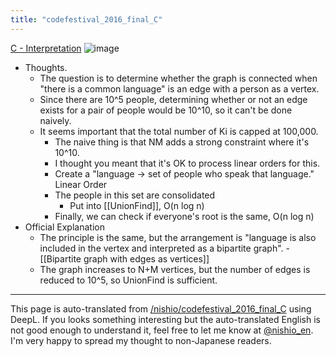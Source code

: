 ```yaml
---
title: "codefestival_2016_final_C"
---
```


[C - Interpretation](https://atcoder.jp/contests/cf16-final/tasks/codefestival_2016_final_c)
![image](https://gyazo.com/ba263384ca6d2220146d053b4cf027c8/thumb/1000)
- Thoughts.
    - The question is to determine whether the graph is connected when "there is a common language" is an edge with a person as a vertex.
    - Since there are 10^5 people, determining whether or not an edge exists for a pair of people would be 10^10, so it can't be done naively.
    - It seems important that the total number of Ki is capped at 100,000.
        - The naive thing is that NM adds a strong constraint where it's 10^10.
        - I thought you meant that it's OK to process linear orders for this.
        - Create a "language -> set of people who speak that language." Linear Order
        - The people in this set are consolidated
            - Put into [[UnionFind]], O(n log n)
        - Finally, we can check if everyone's root is the same, O(n log n)
- Official Explanation
    - The principle is the same, but the arrangement is "language is also included in the vertex and interpreted as a bipartite graph".
            - [[Bipartite graph with edges as vertices]]
    - The graph increases to N+M vertices, but the number of edges is reduced to 10^5, so UnionFind is sufficient.

---
This page is auto-translated from [/nishio/codefestival_2016_final_C](https://scrapbox.io/nishio/codefestival_2016_final_C) using DeepL. If you looks something interesting but the auto-translated English is not good enough to understand it, feel free to let me know at [@nishio_en](https://twitter.com/nishio_en). I'm very happy to spread my thought to non-Japanese readers.